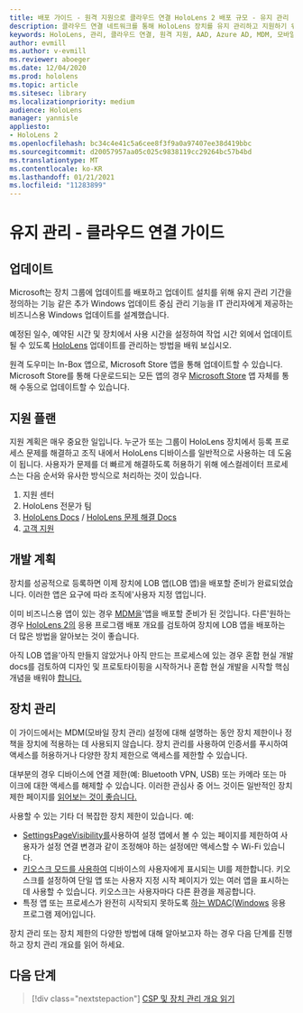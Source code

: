 ```yaml
---
title: 배포 가이드 - 원격 지원으로 클라우드 연결 HoloLens 2 배포 규모 - 유지 관리
description: 클라우드 연결 네트워크를 통해 HoloLens 장치를 유지 관리하고 지원하기 위한 팁을 통해 최신 정보를 유지 관리하세요.
keywords: HoloLens, 관리, 클라우드 연결, 원격 지원, AAD, Azure AD, MDM, 모바일 장치 관리
author: evmill
ms.author: v-evmill
ms.reviewer: aboeger
ms.date: 12/04/2020
ms.prod: hololens
ms.topic: article
ms.sitesec: library
ms.localizationpriority: medium
audience: HoloLens
manager: yannisle
appliesto:
- HoloLens 2
ms.openlocfilehash: bc34c4e41c5a6cee8f3f9a0a97407ee38d419bbc
ms.sourcegitcommit: d20057957aa05c025c9838119cc29264bc57b4bd
ms.translationtype: MT
ms.contentlocale: ko-KR
ms.lasthandoff: 01/21/2021
ms.locfileid: "11283899"
---
```

# 유지 관리 - 클라우드 연결 가이드

## 업데이트

Microsoft는 장치 그룹에 업데이트를 배포하고 업데이트 설치를 위해 유지 관리 기간을 정의하는 기능 같은 추가 Windows 업데이트 중심 관리 기능을 IT 관리자에게 제공하는 비즈니스용 Windows 업데이트를 설계했습니다.

예정된 일수, 예약된 시간 및 장치에서 사용 시간을 설정하여 작업 시간 외에서 업데이트될 수 있도록 [HoloLens](https://docs.microsoft.com/hololens/hololens-updates) 업데이트를 관리하는 방법을 배워 보십시오.

원격 도우미는 In-Box 앱으로, Microsoft Store 앱을 통해 업데이트할 수 있습니다. Microsoft Store를 통해 다운로드되는 모든 앱의 경우 [Microsoft Store](https://docs.microsoft.com/hololens/holographic-store-apps#update-apps) 앱 자체를 통해 수동으로 업데이트할 수 있습니다.

## 지원 플랜

지원 계획은 매우 중요한 일입니다. 누군가 또는 그룹이 HoloLens 장치에서 등록 프로세스 문제를 해결하고 조직 내에서 HoloLens 디바이스를 일반적으로 사용하는 데 도움이 됩니다. 사용자가 문제를 더 빠르게 해결하도록 허용하기 위해 에스컬레이터 프로세스는 다음 순서와 유사한 방식으로 처리하는 것이 있습니다.

1. 지원 센터
2. HoloLens 전문가 팀
3. [HoloLens Docs](https://docs.microsoft.com/hololens/)  /  [HoloLens 문제 해결 Docs](https://docs.microsoft.com/hololens/hololens-troubleshooting)
4. [고객 지원](https://support.serviceshub.microsoft.com/supportforbusiness/create?sapId=e9391227-fa6d-927b-0fff-f96288631b8f)

## 개발 계획

장치를 성공적으로 등록하면 이제 장치에 LOB 앱(LOB 앱)을 배포할 준비가 완료되었습니다. 이러한 앱은 요구에 따라 조직에&#39;사용자 지정 앱입니다.

이미 비즈니스용 앱이 있는 경우 [MDM을](https://docs.microsoft.com/hololens/app-deploy-intune)&#39;앱을 배포할 준비가 된 것입니다. 다른&#39;원하는 경우 [HoloLens 2의](https://docs.microsoft.com/hololens/app-deploy-overview) 응용 프로그램 배포 개요를 검토하여 장치에 LOB 앱을 배포하는 더 많은 방법을 알아보는 것이 좋습니다.

아직 LOB 앱을&#39;아직 만들지 않았거나 아직 만드는 프로세스에 있는 경우 혼합 현실 개발 [](https://docs.microsoft.com/windows/mixed-reality/design/design) docs를 검토하여 디자인 및 프로토타이핑을 시작하거나 혼합 현실 개발을 시작할 핵심 개념을 배워야 [합니다.](https://docs.microsoft.com/windows/mixed-reality/discover/get-started-with-mr)

## 장치 관리 

이 가이드에서는 MDM(모바일 장치 관리) 설정에 대해 설명하는 동안 장치 제한이나 정책을 장치에 적용하는 데 사용되지 않습니다. 장치 관리를 사용하여 인증서를 푸시하여 액세스를 허용하거나 다양한 장치 제한으로 액세스를 제한할 수 있습니다. 

대부분의 경우 디바이스에 연결 제한(예: Bluetooth VPN, USB) 또는 카메라 또는 마이크에 대한 액세스를 해제할 수 있습니다. 이러한 관심사 중 어느 것이든 일반적인 장치 제한 페이지를 [읽어보는 것이 좋습니다.](hololens-common-device-restrictions.md)

사용할 수 있는 기타 더 복잡한 장치 제한이 있습니다. 예:

- [SettingsPageVisibility를](settings-uri-list.md)사용하여 설정 앱에서 볼 수 있는 페이지를 제한하여 사용자가 설정 연결 변경과 같이 조정해야 하는 설정에만 액세스할 수 Wi-Fi 있습니다.
- [키오스크 모드를 사용하여](hololens-kiosk.md) 디바이스의 사용자에게 표시되는 UI를 제한합니다. 키오스크를 설정하여 단일 앱 또는 사용자 지정 시작 페이지가 있는 여러 앱을 표시하는 데 사용할 수 있습니다. 키오스크는 사용자마다 다른 환경을 제공합니다.  
- 특정 앱 또는 프로세스가 완전히 시작되지 못하도록 [하는 WDAC(Windows](windows-defender-application-control-wdac.md) 응용 프로그램 제어)입니다.

장치 관리 또는 장치 제한의 다양한 방법에 대해 알아보고자 하는 경우 다음 단계를 진행하고 장치 관리 개요를 읽어 하세요.

## 다음 단계

> [!div class="nextstepaction"]
> [CSP 및 장치 관리 개요 읽기](hololens-csp-policy-overview.md)